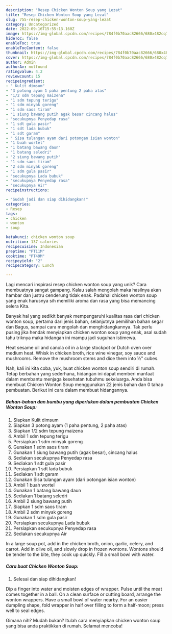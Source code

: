 ```yaml
---
description: "Resep Chicken Wonton Soup yang Lezat"
title: "Resep Chicken Wonton Soup yang Lezat"
slug: 755-resep-chicken-wonton-soup-yang-lezat
category: Uncategorized
date: 2022-09-16T15:55:13.160Z
image: https://img-global.cpcdn.com/recipes/784f0b70aac82666/680x482cq70/chicken-wonton-soup-foto-resep-utama.jpg
hideToc: false
enableToc: true
enableTocContent: false
thumbnail: https://img-global.cpcdn.com/recipes/784f0b70aac82666/680x482cq70/chicken-wonton-soup-foto-resep-utama.jpg
cover: https://img-global.cpcdn.com/recipes/784f0b70aac82666/680x482cq70/chicken-wonton-soup-foto-resep-utama.jpg
author: Admin
authorAv: notfound
ratingvalue: 4.2
reviewcount: 15
recipeingredient:
- " Kulit dimsum"
- "3 potong ayam 1 paha pentung 2 paha atas"
- "1/2 sdm tepung maizena"
- "1 sdm tepung terigu"
- "1 sdm minyak goreng"
- "1 sdm saos tiram"
- "1 siung bawang putih agak besar cincang halus"
- "secukupnya Penyedap rasa"
- "1 sdt gula pasir"
- "1 sdt lada bubuk"
- "1 sdt garam"
- " Sisa tulangan ayam dari potongan isian wonton"
- "1 buah wortel"
- "1 batang bawang daun"
- "1 batang seledri"
- "2 siung bawang putih"
- "1 sdm saos tiram"
- "2 sdm minyak goreng"
- "1 sdm gula pasir"
- "secukupnya Lada bubuk"
- "secukupnya Penyedap rasa"
- "secukupnya Air"
recipeinstructions:

- "Sudah jadi dan siap dihidangkan!"
categories:
- Resep
tags:
- chicken
- wonton
- soup

katakunci: chicken wonton soup 
nutrition: 137 calories
recipecuisine: Indonesian
preptime: "PT11M"
cooktime: "PT49M"
recipeyield: "2"
recipecategory: Lunch

---
```





Lagi mencari inspirasi resep chicken wonton soup yang unik? Cara membuatnya sangat gampang. Kalau salah mengolah maka hasilnya akan hambar dan justru cenderung tidak enak. Padahal chicken wonton soup yang enak harusnya sih memiliki aroma dan rasa yang bisa memancing selera Kita.





Banyak hal yang sedikit banyak mempengaruhi kualitas rasa dari chicken wonton soup, pertama dari jenis bahan, selanjutnya pemilihan bahan segar dan Bagus, sampai cara mengolah dan menghidangkannya. Tak perlu pusing jika hendak menyiapkan chicken wonton soup yang enak,      asal sudah tahu triknya maka hidangan ini mampu jadi suguhan istimewa.














Heat sesame oil and canola oil in a large stockpot or Dutch oven over medium heat. Whisk in chicken broth, rice wine vinegar, soy sauce and mushrooms. Remove the mushroom stems and dice them into ½&#34; cubes.






Nah, kali ini kita coba, yuk, buat chicken wonton soup sendiri di rumah. Tetap berbahan yang sederhana, hidangan ini dapat memberi manfaat dalam membantu menjaga kesehatan tubuhmu sekeluarga. Anda bisa membuat Chicken Wonton Soup menggunakan 22 jenis bahan dan 0 tahap pembuatan. Berikut ini cara dalam membuat hidangannya.

<!--inarticleads1-->

##### Bahan-bahan dan bumbu yang diperlukan dalam pembuatan Chicken Wonton Soup:

1. Siapkan  Kulit dimsum
1. Siapkan 3 potong ayam (1 paha pentung, 2 paha atas)
1. Siapkan 1/2 sdm tepung maizena
1. Ambil 1 sdm tepung terigu
1. Persiapkan 1 sdm minyak goreng
1. Gunakan 1 sdm saos tiram
1. Gunakan 1 siung bawang putih (agak besar), cincang halus
1. Sediakan secukupnya Penyedap rasa
1. Sediakan 1 sdt gula pasir
1. Persiapkan 1 sdt lada bubuk
1. Sediakan 1 sdt garam
1. Gunakan  Sisa tulangan ayam (dari potongan isian wonton)
1. Ambil 1 buah wortel
1. Gunakan 1 batang bawang daun
1. Sediakan 1 batang seledri
1. Ambil 2 siung bawang putih
1. Siapkan 1 sdm saos tiram
1. Ambil 2 sdm minyak goreng
1. Gunakan 1 sdm gula pasir
1. Persiapkan secukupnya Lada bubuk
1. Persiapkan secukupnya Penyedap rasa
1. Sediakan secukupnya Air


In a large soup pot, add in the chicken broth, onion, garlic, celery, and carrot. Add in olive oil, and slowly drop in frozen wontons. Wontons should be tender to the bite, they cook up quickly. Fill a small bowl with water. 

<!--inarticleads2-->

##### Cara buat Chicken Wonton Soup:


1. Selesai dan siap dihidangkan!

Dip a finger into water and moisten edges of wrapper. Pulse until the meat comes together in a ball. On a clean surface or cutting board, arrange the wonton wrappers. Have a small bowl of water nearby. For an easier dumpling shape, fold wrapper in half over filling to form a half-moon; press well to seal edges. 

Gimana nih? Mudah bukan? Itulah cara menyiapkan chicken wonton soup yang bisa anda praktikkan di rumah. Selamat mencoba!
